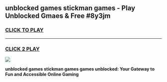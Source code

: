 
## unblocked games stickman games - Play Unblocked Gmaes & Free #8y3jm
<h3>
<a href="https://news.freeplayer.one?title=unblocked_games_stickman_games&ref=24F">CLICK TO PLAY</a></h3>
<hr>

<h3>
<a href="https://news.freeplayer.one?title=unblocked_games_stickman_games&ref=24F">CLICK 2 PLAY</a>
  
</h3>

<a href="https://news.freeplayer.one?title=unblocked_games_stickman_games&ref=24F/"><img src="https://clearcache.store/games.png"></a>


**unblocked games stickman games games unblocked: Your Gateway to Fun and Accessible Online Gaming**
